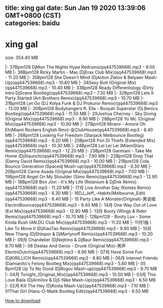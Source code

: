 
title: xing gal
date: Sun Jan 19 2020 13:39:06 GMT+0800 (CST)    
categories: baidu
---

# xing gal
size: 354.40 MB
 
 
|- 37Bpm128 DjMon The Nights Hype Redrums(qq447539668).mp3 - 9.00 MB
|- 36Bpm128 Ricky Martin - Mas (DjErax Club Mix)(qq447539668).mp3 - 11.20 MB
|- 35Bpm128 She Doesn't Mind (DjAnton Zlatov & Belyaev Mash-Up)(qq447539668).mp3 - 10.60 MB
|- 34Sexy Butt (Original Mix)(qq447539668).mp3 - 10.40 MB
|- 33Bpm128 Ready Differentology (Dirty Intro DjScene Bootleg)(qq447539668).mp3 - 7.30 MB
|- 32Bpm128 Lets It Party Started (Art-Brothers Remix)(qq447539668).mp3 - 10.70 MB
|- 31Bpm128 Let Go (DJ Kolya Funk & DJ Prokuror Remix)(qq447539668).mp3 - 13.00 MB
|- 30Bpm128 Bodybangers ft. Ella - Booyah Superstar (Dj.Benics Bootleg)(qq447539668).mp3 - 11.50 MB
|- 29Joshua Cherney - Sky Diving (Original Mix)(qq447539668).mp3 - 8.90 MB
|- 28Bpm128 Yo Mc (Original Mix)(qq447539668).mp3 - 10.90 MB
|- 27Bpm128 Mirami - Amore Oh Eh(Miami Rockers English Rmx)-女ClubHouse(qq447539668).mp3 - 8.40 MB
|- 26Bpm128 Looking For Freedom (Starjack Melbounce Bootleg)(qq447539668).mp3 - 9.20 MB
|- 25Bpm128 Pon Di Thiefs (Extended Mix)(qq447539668).mp3 - 10.30 MB
|- 24Bpm128 Lei Lei Lei (MiamiStars Remix)(qq447539668).mp3 - 12.20 MB
|- 23Bpm128 Garmiani - Take Me Home (DjStaunch)(qq447539668).mp3 - 7.90 MB
|- 22Bpm128 Drop That (Danny David Remix)(qq447539668).mp3 - 10.00 MB
|- 21Bpm128 Cola Bounce Generation (Spacedj Mush-up)(qq447539668).mp3 - 9.30 MB
|- 20Bpm128 Carne Asada (Original Mix)(qq447539668).mp3 - 7.00 MB
|- 19Bpm128 Angel On My Shoulder (Simo Remix)(qq447539668).mp3 - 12.90 MB
|- 18Bpm128 Bon Jovi - It's My Life (Relanium & DjDnk Remix)(qq447539668).mp3 - 11.20 MB
|- 17月 Live Another Day (Komes Remix)(qq447539668).mp3 - 6.30 MB
|- 16DJ_Jeff_-_Habits_(Melbourne_Edit)(qq447539668).mp3 - 6.40 MB
|- 15 Party Like A Monster(Original)-男说唱ElectroBounce(qq447539668).mp3 - 9.40 MB
|- 14月 One Way Out of Love (Ext Mix)(qq447539668).mp3 - 12.90 MB
|- 13月 Booty (Wings & Rider Remix)(qq447539668).mp3 - 10.70 MB
|- 12Bpm128 - Booty Luv - Some Kinda Rush (AN.DU Club Mix)(qq447539668).mp3 - 11.20 MB
|- 11月1版 I Like To Move It (DjXiaoTao Remix)(qq447539668).mp3 - 9.90 MB
|- 10月 New Thang (DjShtopor & DjMartynoff Remix)(qq447539668).mp3 - 10.20 MB
|- 09月 Chandelier (DjNejtrino & DjBaur Remix)(qq447539668).mp3 - 8.70 MB
|- 08 Deelax And Gerox - Drunk (Original Mix)-男声ElectroDutch(qq447539668).mp3 - 8.90 MB
|- 07月 Have Some Fun (DjKIRILLICH Remix)(qq447539668).mp3 - 8.80 MB
|- 06月 Internet Friends (Damianito's Felony Bootleg Mix)(qq447539668).mp3 - 5.80 MB
|- 05 Bpm128 Up To No Good (DjRogov Mash-up)(qq447539668).mp3 - 9.70 MB
|- 04月 Tonight_(Original_Mix)(qq447539668).mp3 - 10.50 MB
|- 03月 This Love Baila (DjArmilov & DjS-Nike Mash-Up)(qq447539668).mp3 - 6.50 MB
|- 02月 Kill The Hey (DjKosta Mash-Up)(qq447539668).mp3 - 7.10 MB
|- 01That Girl (Hans-O-Matik Bootleg Edit)(qq447539668).mp3 - 9.50 MB

[How to download](https://bpcam.bemobtrk.com/go/2ceec3aa-1ca2-46d6-b9ff-aaa5c184517c?jno=126)